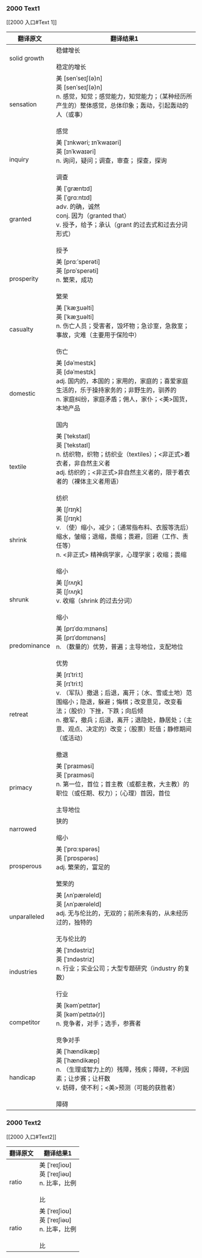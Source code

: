 ### 2000 Text1 
[[2000 入口#Text 1]]

| 翻译原文         | 翻译结果1                                                                                                                                                                 |
|--------------|-----------------------------------------------------------------------------------------------------------------------------------------------------------------------|
| solid growth | 稳健增长<br/><br/>稳定的增长                                                                                                                                                   |
| sensation    | 美 [senˈseɪʃ(ə)n]<br/>英 [senˈseɪʃ(ə)n]<br/>n. 感觉，知觉；感觉能力，知觉能力；（某种经历所产生的）整体感觉，总体印象；轰动，引起轰动的人（或事）<br/><br/>感觉                                                            |
| inquiry      | 美 [ˈɪnkwəri; ɪnˈkwaɪəri]<br/>英 [ɪnˈkwaɪəri]<br/>n. 询问，疑问；调查，审查； 探查，探询<br/><br/>调查                                                                                     |
| granted      | 美 [ˈɡræntɪd]<br/>英 [ˈɡrɑːntɪd]<br/>adv. 的确，诚然<br/>conj. 因为（granted that）<br/>v. 授予，给予；承认（grant 的过去式和过去分词形式）<br/><br/>授予                                               |
| prosperity   | 美 [prɑːˈsperəti]<br/>英 [prɒˈsperəti]<br/>n. 繁荣，成功<br/><br/>繁荣                                                                                                         |
| casualty     | 美 [ˈkæʒuəlti]<br/>英 [ˈkæʒuəlti]<br/>n. 伤亡人员；受害者，毁坏物；急诊室，急救室；事故，灾难（主要用于保险中）<br/><br/>伤亡                                                                                |
| domestic     | 美 [dəˈmestɪk]<br/>英 [dəˈmestɪk]<br/>adj. 国内的，本国的；家用的，家庭的；喜爱家庭生活的，乐于操持家务的；非野生的，驯养的<br/>n. 家庭纠纷，家庭矛盾；佣人，家仆；<美>国货，本地产品<br/><br/>国内                                       |
| textile      | 美 [ˈtekstaɪl]<br/>英 [ˈtekstaɪl]<br/>n. 纺织物，织物；纺织业（textiles）；<非正式>着衣者，非自然主义者<br/>adj. 纺织的；<非正式>非自然主义者的，限于着衣者的（裸体主义者用语）<br/><br/>纺织                                     |
| shrink       | 美 [ʃrɪŋk]<br/>英 [ʃrɪŋk]<br/>v. （使）缩小，减少；（通常指布料、衣服等洗后）缩水，皱缩；退缩，畏缩；畏避，回避（工作、责任等）<br/>n. <非正式> 精神病学家，心理学家；收缩；畏缩<br/><br/>缩小                                              |
| shrunk       | 美 [ʃrʌŋk]<br/>英 [ʃrʌŋk]<br/>v. 收缩（shrink 的过去分词）<br/><br/>缩小                                                                                                           |
| predominance | 美 [prɪˈdɑːmɪnəns]<br/>英 [prɪˈdɒmɪnəns]<br/>n. （数量的）优势，普遍；主导地位，支配地位<br/><br/>优势                                                                                        |
| retreat      | 美 [rɪˈtriːt]<br/>英 [rɪˈtriːt]<br/>v. （军队）撤退；后退，离开；（水、雪或土地）范围缩小；隐退，躲避；悔棋；改变意见，改变看法；（股价）下挫，下跌；向后倾<br/>n. 撤军，撤兵；后退，离开；退隐处，静居处；（主意、观点、决定的）改变；（股票）贬值；静修期间（或活动）<br/><br/>撤退 |
| primacy      | 美 [ˈpraɪməsi]<br/>英 [ˈpraɪməsi]<br/>n. 第一位，首位；首主教（或都主教，大主教）的职位（或任期、权力）；（心理）首因，首位<br/><br/>主导地位                                                                        |
| narrowed     | 狭的<br/><br/>缩小                                                                                                                                                        |
| prosperous   | 美 [ˈprɑːspərəs]<br/>英 [ˈprɒspərəs]<br/>adj. 繁荣的，富足的<br/><br/>繁荣的                                                                                                      |
| unparalleled | 美 [ʌnˈpærəleld]<br/>英 [ʌnˈpærəleld]<br/>adj. 无与伦比的，无双的；前所未有的，从未经历过的，独特的<br/><br/>无与伦比的                                                                                |
| industries   | 美 [ˈɪndəstriz]<br/>英 [ˈɪndəstriz]<br/>n. 行业；实业公司；大型专题研究（industry 的复数）<br/><br/>行业                                                                                     |
| competitor   | 美 [kəmˈpetɪtər]<br/>英 [kəmˈpetɪtə(r)]<br/>n. 竞争者，对手；选手，参赛者<br/><br/>竞争对手                                                                                              |
| handicap     | 美 [ˈhændikæp]<br/>英 [ˈhændikæp]<br/>n. （生理或智力上的）残障，残疾；障碍，不利因素；让步赛；让杆数<br/>v. 妨碍，使不利；<美>预测（可能的获胜者）<br/><br/>障碍                                                         |


### 2000 Text2
[[2000 入口#Text2]]

| 翻译原文  | 翻译结果1                                                 |
|-------|-------------------------------------------------------|
| ratio | 美 [ˈreɪʃioʊ]<br/>英 [ˈreɪʃiəʊ]<br/>n. 比率，比例<br/><br/>比 |
| ratio | 美 [ˈreɪʃioʊ]<br/>英 [ˈreɪʃiəʊ]<br/>n. 比率，比例<br/><br/>比 |
